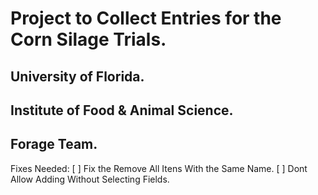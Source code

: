 # Project to Collect Entries for the Corn Silage Trials.

## University of Florida.
## Institute of Food & Animal Science.
## Forage Team.

Fixes Needed:
[ ] Fix the Remove All Itens With the Same Name.
[ ] Dont Allow Adding Without Selecting Fields. 